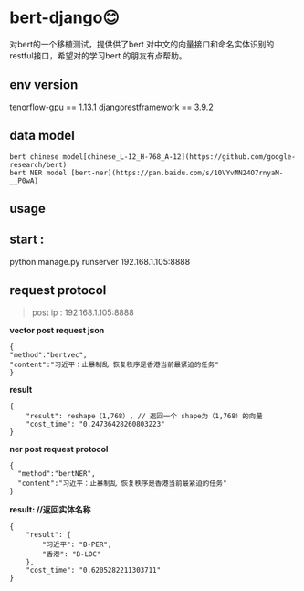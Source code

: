 # bert-django:blush:
 对bert的一个移植测试，提供供了bert 对中文的向量接口和命名实体识别的restful接口，希望对的学习bert 的朋友有点帮助。

## env version
  tenorflow-gpu == 1.13.1
  djangorestframework == 3.9.2
  
## data model 
    bert chinese model[chinese_L-12_H-768_A-12](https://github.com/google-research/bert)
    bert NER model [bert-ner](https://pan.baidu.com/s/10VYvMN24O7rnyaM-__P0wA)

## usage
  ## start :
  python  manage.py runserver 192.168.1.105:8888
  
  ## request protocol
  >post ip : 192.168.1.105:8888
    
  **vector post request json**
  
    {
    "method":"bertvec",
    "content":"习近平：止暴制乱 恢复秩序是香港当前最紧迫的任务"
    }
    
  **result**
  
    {
        "result": reshape（1,768）, // 返回一个 shape为（1,768）的向量
        "cost_time": "0.24736428260803223"
    }

  **ner post request protocol**
  
    {
      "method":"bertNER",
      "content":"习近平：止暴制乱 恢复秩序是香港当前最紧迫的任务"
    }
  
  **result: //返回实体名称**
  
    {
        "result": {
            "习近平": "B-PER",  
            "香港": "B-LOC"
        },
        "cost_time": "0.6205282211303711"
    }
     